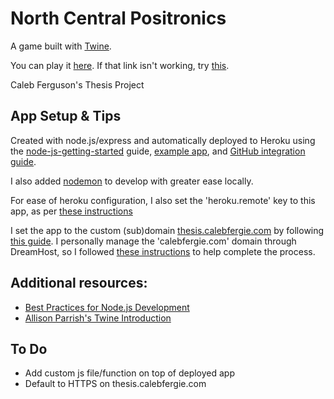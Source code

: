 # North Central Positronics

A game built with [Twine](https://twinery.org/).

You can play it [here](https://thesis.calebfergie.com/). If that link isn't working, try [this](https://north-central-positronics.herokuapp.com/).

Caleb Ferguson's Thesis Project

## App Setup & Tips
Created with node.js/express and automatically deployed to Heroku using the [node-js-getting-started](https://devcenter.heroku.com/articles/getting-started-with-nodejs) guide, [example app](https://github.com/heroku/node-js-getting-started), and [GitHub integration guide](https://devcenter.heroku.com/articles/github-integration).

I also added [nodemon](https://nodemon.io/) to develop with greater ease locally.

For ease of heroku configuration, I also set the 'heroku.remote' key to this app, as per [these instructions](https://stackoverflow.com/questions/17497947/is-there-a-way-to-set-a-default-app-for-heroku-toolbet)

I set the app to the custom (sub)domain [thesis.calebfergie.com](thesis.calebfergie.com) by following [this guide](https://devcenter.heroku.com/articles/custom-domains). I personally manage the 'calebfergie.com' domain through DreamHost, so I followed [these instructions](https://help.dreamhost.com/hc/en-us/articles/115000760591-Setting-your-domain-to-DNS-Only-) to help complete the process.

## Additional resources:
- [Best Practices for Node.js Development](https://devcenter.heroku.com/articles/node-best-practices)
- [Allison Parrish's Twine Introduction](http://catn.decontextualize.com/twine/)

## To Do
- Add custom js file/function on top of deployed app
- Default to HTTPS on thesis.calebfergie.com
